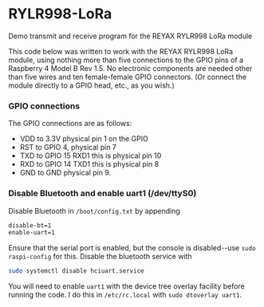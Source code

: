 # RYLR998-LoRa

Demo transmit and receive program for the REYAX RYLR998 LoRa module

This code below was written to work with the REYAX RYLR998 LoRa module, using nothing more than five connections to the GPIO pins of a Raspberry 4 Model B Rev 1.5. No electronic components are needed other than five wires and ten female-female GPIO connectors. (Or connect the module directly to a GPIO head, etc., as you wish.)


### GPIO connections

The GPIO connections are as follows:

* VDD to 3.3V physical pin 1 on the GPIO
* RST to GPIO 4, physical pin 7
* TXD to GPIO 15 RXD1 this is physical pin 10
* RXD to GPIO 14 TXD1 this is physical pin 8
* GND to GND physical pin 9.

### Disable Bluetooth and enable uart1 (/dev/ttyS0)

Disable Bluetooth in ```/boot/config.txt``` by appending 

```bash
disable-bt=1
enable-uart=1 
```

Ensure that the serial port is enabled, but the console is disabled--use `sudo raspi-config` for this. Disable the bluetooth service with 

```bash
sudo systemctl disable hciuart.service
```

You will need to enable `uart1` with the device tree overlay facility before running the code. I do this in `/etc/rc.local` with `sudo dtoverlay uart1`.
